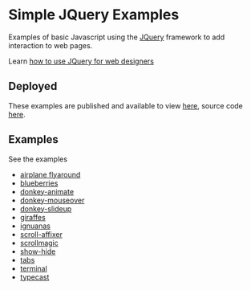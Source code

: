 # Simple JQuery Examples

Examples of basic Javascript using the [JQuery](https://jquery.com/) framework to add interaction to web pages.

Learn [how to use JQuery for web designers](https://knowledge.kitchen/content/courses/web-design/slides/jquery-intro)

## Deployed

These examples are published and available to view [here](https://nyu-web-design.github.io/jquery-examples/), source code [here](https://github.com/nyu-web-design/jquery-examples).

## Examples

See the examples

- [airplane flyaround](./airplane-flyaround)
- [blueberries](./blueberries)
- [donkey-animate](./donkey-animate)
- [donkey-mouseover](./donkey-mouseover)
- [donkey-slideup](./donkey-slideup)
- [giraffes](./giraffes)
- [ignuanas](./iguanas)
- [scroll-affixer](./scroll-affixer)
- [scrollmagic](./scrollmagic)
- [show-hide](./show-hide)
- [tabs](./tabs)
- [terminal](./terminal)
- [typecast](./typecast)
